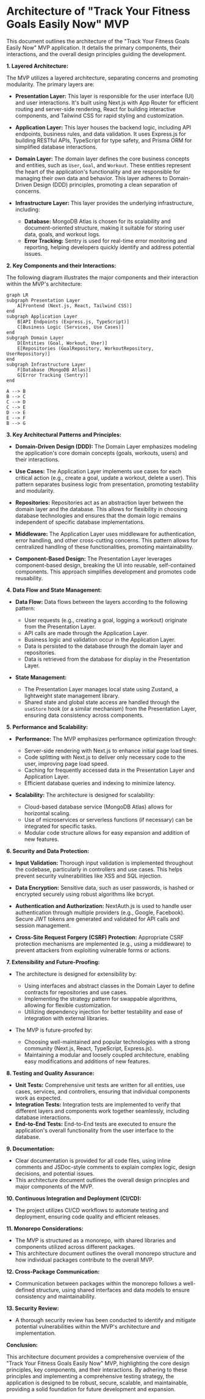 # Architecture of "Track Your Fitness Goals Easily Now" MVP

This document outlines the architecture of the "Track Your Fitness Goals Easily Now" MVP application. It details the primary components, their interactions, and the overall design principles guiding the development.

**1. Layered Architecture:**

The MVP utilizes a layered architecture, separating concerns and promoting modularity. The primary layers are:

- **Presentation Layer:** This layer is responsible for the user interface (UI) and user interactions. It's built using Next.js with App Router for efficient routing and server-side rendering, React for building interactive components, and Tailwind CSS for rapid styling and customization. 

- **Application Layer:**  This layer houses the backend logic, including API endpoints, business rules, and data validation. It uses Express.js for building RESTful APIs, TypeScript for type safety, and Prisma ORM for simplified database interactions. 

- **Domain Layer:**  The domain layer defines the core business concepts and entities, such as `User`, `Goal`, and `Workout`. These entities represent the heart of the application's functionality and are responsible for managing their own data and behavior. This layer adheres to Domain-Driven Design (DDD) principles, promoting a clean separation of concerns.

- **Infrastructure Layer:** This layer provides the underlying infrastructure, including:
    - **Database:**  MongoDB Atlas is chosen for its scalability and document-oriented structure, making it suitable for storing user data, goals, and workout logs.
    - **Error Tracking:** Sentry is used for real-time error monitoring and reporting, helping developers quickly identify and address potential issues.

**2. Key Components and their Interactions:**

The following diagram illustrates the major components and their interaction within the MVP's architecture:

```mermaid
graph LR
subgraph Presentation Layer
    A[Frontend (Next.js, React, Tailwind CSS)]
end
subgraph Application Layer
    B[API Endpoints (Express.js, TypeScript)]
    C[Business Logic (Services, Use Cases)]
end
subgraph Domain Layer
    D[Entities (Goal, Workout, User)]
    E[Repositories (GoalRepository, WorkoutRepository, UserRepository)]
end
subgraph Infrastructure Layer
    F[Database (MongoDB Atlas)]
    G[Error Tracking (Sentry)]
end

A --> B
B --> C
C --> D
C --> E
D --> E
E --> F
B --> G
```

**3. Key Architectural Patterns and Principles:**

- **Domain-Driven Design (DDD):** The Domain Layer emphasizes modeling the application's core domain concepts (goals, workouts, users) and their interactions. 

- **Use Cases:**  The Application Layer implements use cases for each critical action (e.g., create a goal, update a workout, delete a user). This pattern separates business logic from presentation, promoting testability and modularity.

- **Repositories:** Repositories act as an abstraction layer between the domain layer and the database. This allows for flexibility in choosing database technologies and ensures that the domain logic remains independent of specific database implementations.

- **Middleware:** The Application Layer uses middleware for authentication, error handling, and other cross-cutting concerns. This pattern allows for centralized handling of these functionalities, promoting maintainability.

- **Component-Based Design:**  The Presentation Layer leverages component-based design, breaking the UI into reusable, self-contained components. This approach simplifies development and promotes code reusability.

**4. Data Flow and State Management:**

- **Data Flow:**  Data flows between the layers according to the following pattern:
    - User requests (e.g., creating a goal, logging a workout) originate from the Presentation Layer.
    - API calls are made through the Application Layer.
    - Business logic and validation occur in the Application Layer.
    - Data is persisted to the database through the domain layer and repositories.
    - Data is retrieved from the database for display in the Presentation Layer.

- **State Management:**
    - The Presentation Layer manages local state using Zustand, a lightweight state management library.
    - Shared state and global state access are handled through the `useStore` hook (or a similar mechanism) from the Presentation Layer, ensuring data consistency across components.

**5. Performance and Scalability:**

- **Performance:**  The MVP emphasizes performance optimization through:
    - Server-side rendering with Next.js to enhance initial page load times.
    - Code splitting with Next.js to deliver only necessary code to the user, improving page load speed.
    - Caching for frequently accessed data in the Presentation Layer and Application Layer.
    - Efficient database queries and indexing to minimize latency.

- **Scalability:**  The architecture is designed for scalability:
    - Cloud-based database service (MongoDB Atlas) allows for horizontal scaling.
    - Use of microservices or serverless functions (if necessary) can be integrated for specific tasks.
    - Modular code structure allows for easy expansion and addition of new features.

**6. Security and Data Protection:**

- **Input Validation:**  Thorough input validation is implemented throughout the codebase, particularly in controllers and use cases. This helps prevent security vulnerabilities like XSS and SQL injection.

- **Data Encryption:** Sensitive data, such as user passwords, is hashed or encrypted securely using robust algorithms like bcrypt.

- **Authentication and Authorization:** NextAuth.js is used to handle user authentication through multiple providers (e.g., Google, Facebook). Secure JWT tokens are generated and validated for API calls and session management.  

- **Cross-Site Request Forgery (CSRF) Protection:**  Appropriate CSRF protection mechanisms are implemented (e.g., using a middleware) to prevent attackers from exploiting vulnerable forms or actions.

**7. Extensibility and Future-Proofing:**

- The architecture is designed for extensibility by:
    - Using interfaces and abstract classes in the Domain Layer to define contracts for repositories and use cases.
    - Implementing the strategy pattern for swappable algorithms, allowing for flexible customization.
    - Utilizing dependency injection for better testability and ease of integration with external libraries.

- The MVP is future-proofed by:
    - Choosing well-maintained and popular technologies with a strong community (Next.js, React, TypeScript, Express.js).
    - Maintaining a modular and loosely coupled architecture, enabling easy modifications and additions of new features.

**8. Testing and Quality Assurance:**

- **Unit Tests:**  Comprehensive unit tests are written for all entities, use cases, services, and controllers, ensuring that individual components work as expected.
- **Integration Tests:**  Integration tests are implemented to verify that different layers and components work together seamlessly, including database interactions.
- **End-to-End Tests:**  End-to-End tests are executed to ensure the application's overall functionality from the user interface to the database.

**9. Documentation:**

- Clear documentation is provided for all code files, using inline comments and JSDoc-style comments to explain complex logic, design decisions, and potential issues.
- This architecture document outlines the overall design principles and major components of the MVP.

**10. Continuous Integration and Deployment (CI/CD):**

- The project utilizes CI/CD workflows to automate testing and deployment, ensuring code quality and efficient releases.

**11.  Monorepo Considerations:**

- The MVP is structured as a monorepo, with shared libraries and components utilized across different packages.
-  This architecture document outlines the overall monorepo structure and how individual packages contribute to the overall MVP.

**12.  Cross-Package Communication:**

- Communication between packages within the monorepo follows a well-defined structure, using shared interfaces and data models to ensure consistency and maintainability.

**13.  Security Review:**

- A thorough security review has been conducted to identify and mitigate potential vulnerabilities within the MVP's architecture and implementation.
    
**Conclusion:**

This architecture document provides a comprehensive overview of the "Track Your Fitness Goals Easily Now" MVP, highlighting the core design principles, key components, and their interactions. By adhering to these principles and implementing a comprehensive testing strategy, the application is designed to be robust, secure, scalable, and maintainable, providing a solid foundation for future development and expansion.